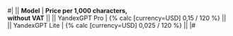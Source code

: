 #|
|| **Model** | **Price per 1,000 characters,<br>without VAT** ||
|| YandexGPT Pro | {% calc [currency=USD] 0,15 / 120 %} ||
|| YandexGPT Lite | {% calc [currency=USD] 0,025 / 120 %} ||
|#